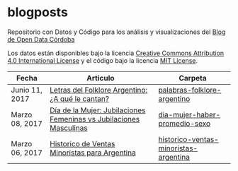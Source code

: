 # blogposts
Repositorio con Datos y Código para los análisis y visualizaciones del [Blog de Open Data Córdoba](http://opendatacordoba.org/blog)

Los datos están disponibles bajo la licencia [Creative Commons Attribution 4.0 International License](http://creativecommons.org/licenses/by/4.0/) y el código bajo la licencia [MIT License](http://opensource.org/licenses/MIT).

Fecha | Articulo | Carpeta
------|----------|--------
Junio 11, 2017 | [Letras del Folklore Argentino: ¿A qué le cantan?](http://blog.opendatacordoba.org/letras-del-folklore-argentino-a-que-le-cantan/) | [palabras-folklore-argentino](palabras-folklore-argentino)
Marzo 08, 2017 |[Día de la Mujer: Jubilaciones Femeninas vs Jubilaciones Masculinas](http://opendatacordoba.org/blog/dia-de-la-mujer-jubilaciones-femeninas-vs-jubilaciones-masculinas/) | [dia-mujer-haber-promedio-sexo](dia-mujer-haber-promedio-sexo)
Marzo 06, 2017 |[Historico de Ventas Minoristas para Argentina](http://opendatacordoba.org/blog/historico-de-ventas-minoristas-para-argentina/) | [historico-ventas-minoristas-argentina](historico-ventas-minoristas-argentina)

